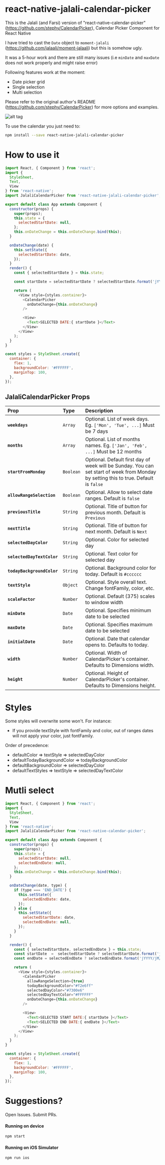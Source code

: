 # react-native-jalali-calendar-picker


This is the Jalali (and Farsi) version of "react-native-calendar-picker" (https://github.com/stephy/CalendarPicker), Calendar Picker Component for React Native

I have tried to cast the `Date` object to `moment-jalali` (https://github.com/jalaali/moment-jalaali) but this is somehow ugly. 

It was a 5-hour work and there are still many issues (i.e `minDate` and `maxDate` does not work properly and might raise error)

Following features work at the moment:

 - Date picker grid
 - Single selection
 - Multi selection
 
 Please refer to the original author's README (https://github.com/stephy/CalendarPicker) for more options and examples.

![alt tag](https://raw.githubusercontent.com/afshinm/JalaliCalendarPicker/master/jalaliPicker.png)


To use the calendar you just need to:
```sh
npm install --save react-native-jalali-calendar-picker
```


# How to use it

```js
import React, { Component } from 'react';
import {
  StyleSheet,
  Text,
  View
} from 'react-native';
import JalaliCalendarPicker from 'react-native-jalali-calendar-picker';

export default class App extends Component {
  constructor(props) {
    super(props);
    this.state = {
      selectedStartDate: null,
    };
    this.onDateChange = this.onDateChange.bind(this);
  }

  onDateChange(date) {
    this.setState({
      selectedStartDate: date,
    });
  }
  render() {
    const { selectedStartDate } = this.state;

    const startDate = selectedStartDate ? selectedStartDate.format('jYYYY/jM/jD [is] YYYY/M/D') : '';

    return (
      <View style={styles.container}>
        <CalendarPicker
          onDateChange={this.onDateChange}
        />

        <View>
          <Text>SELECTED DATE:{ startDate }</Text>
        </View>
      </View>
    );
  }
}

const styles = StyleSheet.create({
  container: {
    flex: 1,
    backgroundColor: '#FFFFFF',
    marginTop: 100,
  },
});
```
## JalaliCalendarPicker Props
| Prop | Type | Description |
:------------ |:---------------| :-----|
| **`weekdays`** | `Array` | Optional. List of week days. Eg. `['Mon', 'Tue', ...]` Must be 7 days |
| **`months`** | `Array` | Optional. List of months names. Eg. `['Jan', 'Feb', ...]` Must be 12 months |
| **`startFromMonday`** | `Boolean` | Optional. Default first day of week will be Sunday. You can set start of week from Monday by setting this to true. Default is `false` |
| **`allowRangeSelection`** | `Boolean` | Optional. Allow to select date ranges. Default is `false` |
| **`previousTitle`** | `String` | Optional. Title of button for previous month. Default is `Previous` |
| **`nextTitle`** | `String` | Optional. Title of button for next month. Default is `Next` |
| **`selectedDayColor`** | `String` | Optional. Color for selected day |
| **`selectedDayTextColor`** | `String` | Optional. Text color for selected day |
| **`todayBackgroundColor`** | `String` | Optional. Background color for today. Default is `#cccccc` |
| **`textStyle`** | `Object` | Optional. Style overall text. Change fontFamily, color, etc. |
| **`scaleFactor`** | `Number` | Optional. Default (375) scales to window width |
| **`minDate`** | `Date` | Optional. Specifies minimum date to be selected |
| **`maxDate`** | `Date` | Optional. Specifies maximum date to be selected |
| **`initialDate`** | `Date` | Optional. Date that calendar opens to. Defaults to today. |
| **`width`** | `Number` | Optional. Width of CalendarPicker's container. Defaults to Dimensions width.|
| **`height`** | `Number` | Optional. Height of CalendarPicker's container. Defaults to Dimensions height.|

# Styles
Some styles will overwrite some won't. For instance:
- If you provide textStyle with fontFamily and color, out of ranges dates will not apply your color, just fontFamily.

Order of precedence:

- defaultColor => textStyle => selectedDayColor
- defaultTodayBackgroundColor => todayBackgroundColor
- defaultBackgroundColor => selectedDayColor
- defaultTextStyles => textStyle => selectedDayTextColor

# Mutli select

```js
import React, { Component } from 'react';
import {
  StyleSheet,
  Text,
  View
} from 'react-native';
import JalaliCalendarPicker from 'react-native-calendar-picker';

export default class App extends Component {
  constructor(props) {
    super(props);
    this.state = {
      selectedStartDate: null,
      selectedEndDate: null,
    };
    this.onDateChange = this.onDateChange.bind(this);
  }

  onDateChange(date, type) {
    if (type === 'END_DATE') {
      this.setState({
        selectedEndDate: date,
      });
    } else {
      this.setState({
        selectedStartDate: date,
        selectedEndDate: null,
      });
    }
  }

  render() {
    const { selectedStartDate, selectedEndDate } = this.state;
    const startDate  =  selectedStartDate ? selectedStartDate.format('jYYYY/jM/jD [is] YYYY/M/D') : '';
    const endDate = selectedEndDate ? selectedEndDate.format('jYYYY/jM/jD [is] YYYY/M/D') : '';

    return (
      <View style={styles.container}>
        <CalendarPicker
          allowRangeSelection={true}
          todayBackgroundColor="#f2e6ff"
          selectedDayColor="#7300e6"
          selectedDayTextColor="#FFFFFF"
          onDateChange={this.onDateChange}
        />

        <View>
          <Text>SELECTED START DATE:{ startDate }</Text>
          <Text>SELECTED END DATE:{ endDate }</Text>
        </View>
      </View>
    );
  }
}

const styles = StyleSheet.create({
  container: {
    flex: 1,
    backgroundColor: '#FFFFFF',
    marginTop: 100,
  },
});
```

# Suggestions?

Open Issues. Submit PRs.


#### Running on device
```sh
npm start
```
#### Running on iOS Simulator
```sh
npm run ios
```
